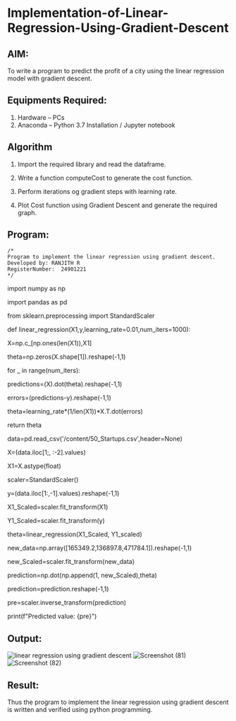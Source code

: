 # Implementation-of-Linear-Regression-Using-Gradient-Descent

## AIM:
To write a program to predict the profit of a city using the linear regression model with gradient descent.

## Equipments Required:
1. Hardware – PCs
2. Anaconda – Python 3.7 Installation / Jupyter notebook

## Algorithm
1. Import the required library and read the dataframe.

2. Write a function computeCost to generate the cost function.

3. Perform iterations og gradient steps with learning rate.

4. Plot Cost function using Gradient Descent and generate the required graph.

## Program:
```
/*
Program to implement the linear regression using gradient descent.
Developed by: RANJITH R
RegisterNumber:  24901221
*/
```
import numpy as np

import pandas as pd

from sklearn.preprocessing import StandardScaler

def linear_regression(X1,y,learning_rate=0.01,num_iters=1000):

 X=np.c_[np.ones(len(X1)),X1]

 theta=np.zeros(X.shape[1]).reshape(-1,1)

 for _ in range(num_iters):

 predictions=(X).dot(theta).reshape(-1,1)

 errors=(predictions-y).reshape(-1,1)

 theta=learning_rate*(1/len(X1))*X.T.dot(errors)

 return theta

 data=pd.read_csv('/content/50_Startups.csv',header=None)

 X=(data.iloc[1;, :-2].values)

 X1=X.astype(float)

 scaler=StandardScaler()

 y=(data.iloc[1:,-1].values).reshape(-1,1)

 X1_Scaled=scaler.fit_transform(X1)

 Y1_Scaled=scaler.fit_transform(y)

 theta=linear_regression(X1_Scaled, Y1_scaled)

 new_data=np.array([165349.2,136897.8,471784.1]).reshape(-1,1)

 new_Scaled=scaler.fit_transform(new_data)

 prediction=np.dot(np.append(1, new_Scaled),theta)

 prediction=prediction.reshape(-1,1)

 pre=scaler.inverse_transform(prediction)

 print(f"Predicted value: {pre}")
 
## Output:
![linear regression using gradient descent](sam.png)
![Screenshot (81)](https://github.com/user-attachments/assets/f5518363-711c-4254-b9f3-7562e96a521a)
![Screenshot (82)](https://github.com/user-attachments/assets/a1f6015c-f3b3-4709-a400-04981972ccad)


## Result:
Thus the program to implement the linear regression using gradient descent is written and verified using python programming.
